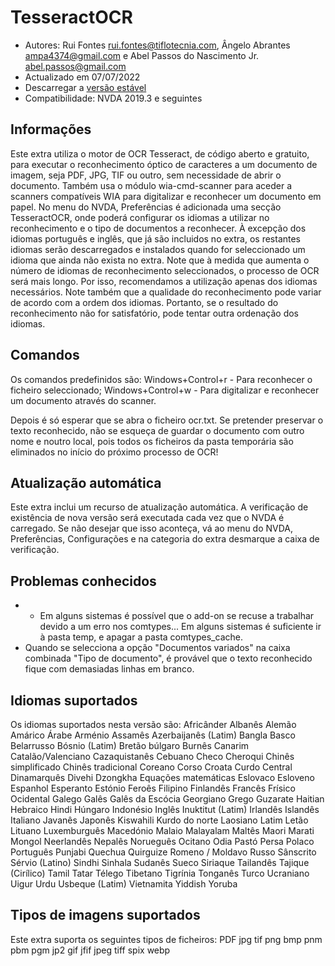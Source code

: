 # TesseractOCR


* Autores: Rui Fontes <rui.fontes@tiflotecnia.com>, Ângelo Abrantes <ampa4374@gmail.com> e Abel Passos do Nascimento Jr. <abel.passos@gmail.com>
* Actualizado em 07/07/2022
* Descarregar a [versão estável][1]
* Compatibilidade: NVDA 2019.3 e seguintes


## Informações

Este extra utiliza o motor de OCR Tesseract, de código aberto e gratuito, para executar o reconhecimento óptico de caracteres a um documento de imagem, seja PDF, JPG, TIF ou outro, sem necessidade de abrir o documento.
Também usa o módulo wia-cmd-scanner para aceder a scanners compatíveis WIA para digitalizar e reconhecer um documento em papel.
No menu do NVDA, Preferências é adicionada uma secção TesseractOCR, onde poderá configurar os idiomas a utilizar no reconhecimento e o tipo de documentos a reconhecer.
À excepção dos idiomas português e inglês, que já são incluidos no extra, os restantes idiomas serão descarregados e instalados quando for seleccionado um idioma que ainda não exista no extra.
Note que à medida que aumenta o número de idiomas de reconhecimento seleccionados, o processo de OCR será mais longo.
Por isso, recomendamos a utilização apenas dos idiomas necessários.
Note também que a qualidade do reconhecimento pode variar de acordo com a ordem dos idiomas.
Portanto, se o resultado do reconhecimento não for satisfatório, pode tentar outra ordenação dos idiomas.


## Comandos

Os comandos predefinidos são:
Windows+Control+r - Para reconhecer o ficheiro seleccionado;
Windows+Control+w - Para digitalizar e reconhecer um documento através do scanner.

Depois é só esperar que se abra o ficheiro ocr.txt.
Se pretender preservar o texto reconhecido, não se esqueça de guardar o documento com outro nome e noutro local, pois todos os ficheiros da pasta temporária são eliminados no início do próximo processo de OCR!


## Atualização automática

Este extra inclui um recurso de atualização automática.
A verificação de existência de nova versão será executada cada vez que o NVDA é carregado.
Se não desejar que isso aconteça, vá ao menu do NVDA, Preferências, Configurações e na categoria do extra desmarque a caixa de verificação.


## Problemas conhecidos

* * Em alguns sistemas é possível que o add-on se recuse a trabalhar devido a um erro nos comtypes...
Em alguns sistemas é suficiente ir à pasta temp, e apagar a pasta comtypes_cache.
* Quando se selecciona a opção "Documentos variados" na caixa combinada "Tipo de documento", é provável que o texto reconhecido fique com demasiadas linhas em branco.


## Idiomas suportados

Os idiomas suportados nesta versão são:
Africânder
Albanês
Alemão
Amárico
Árabe
Arménio
Assamês
Azerbaijanês (Latim)
Bangla
Basco
Belarrusso
Bósnio (Latim)
Bretão
búlgaro
Burnês
Canarim
Catalão/Valenciano
Cazaquistanês
Cebuano
Checo
Cheroqui
Chinês simplificado
Chinês tradicional
Coreano
Corso
Croata
Curdo Central
Dinamarquês
Divehi
Dzongkha
Equações matemáticas
Eslovaco
Esloveno
Espanhol
Esperanto
Estónio
Feroês
Filipino
Finlandês
Francês
Frísico Ocidental
Galego
Galês
Galês da Escócia
Georgiano
Grego
Guzarate
Haitian
Hebraico
Hindi
Húngaro
Indonésio
Inglês
Inuktitut (Latim)
Irlandês
Islandês
Italiano
Javanês
Japonês
Kiswahili
Kurdo do norte
Laosiano
Latim
Letão
Lituano
Luxemburguês
Macedónio
Malaio
Malayalam
Maltês
Maori
Marati
Mongol
Neerlandês
Nepalês 
Norueguês
Ocitano
Odia
Pastó
Persa
Polaco
Português
Punjabi
Quechua
Quirguize
Romeno / Moldavo
Russo
Sânscrito
Sérvio (Latino)
Sindhi
Sinhala
Sudanês
Sueco
Siriaque
Tailandês
Tajique (Cirílico)
Tamil
Tatar
Télego
Tibetano
Tigrínia
Tonganês
Turco
Ucraniano
Uigur
Urdu
Usbeque (Latim)
Vietnamita
Yiddish
Yoruba

 
## Tipos de imagens suportados

Este extra suporta os seguintes tipos de ficheiros:
PDF
jpg
tif
png
bmp
pnm
pbm
pgm
jp2
gif
jfif
jpeg
tiff
spix
webp


[1]: https://github.com/ruifontes/tesseractOCR/releases/download/2022.07/tesseractOCR-2022.07.nvda-addon
